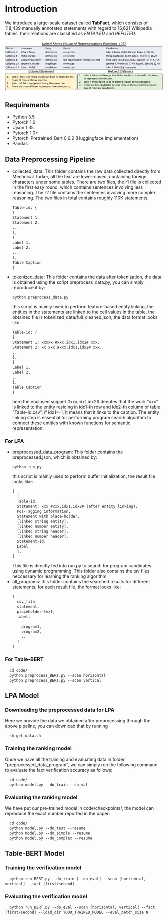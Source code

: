 # Introduction
We introduce a large-scale dataset called **TabFact**, which consists of 118,439 manually annotated statements with regard to 16,621 Wikipedia tables, their relations are classified as *ENTAILED* and *REFUTED*.
<p align="center">
<img src="resource/table.jpg" width="700">
</p>

## Requirements
- Python 3.5
- Pytorch 1.0
- Ujson 1.35
- Pytorch 1.0+
- Pytorch_Pretrained_Bert 0.6.2 (Huggingface Implementation)
- Pandas

## Data Preprocessing Pipeline
- collected_data: This folder contains the raw data collected directly from Mechnical Turker, all the text are lower-cased, containing foreign characters under some tables. There are two files, the r1 file is collected in the first easy round, which contains sentences involving less reasoning. The r2 file contains the sentences involving more complex reasoning. The two files in total contains roughly 110K statements. 
  ```
  Table-id: {
  [
  Statement 1,
  Statement 2,
  ...
  ],
  [
  Label 1,
  Label 2,
  ...
  ],
  Table Caption
  }
  ```
- tokenized_data: This folder contains the data after tokenization, the data is obtained using the script preprocess_data.py, you can simply reproduce it by:
  ```
  python preprocess_data.py
  ```
  this script is mainly used to perform feature-based entity linking, the entities in the statements are linked to the cell values in the table, the obtained file is tokenized_data/full_cleaned.json, the data format looks like:
  ```
  Table-id: {
  [
  Statement 1: xxxxx #xxx;idx1,idx2# xxx.
  Statement 2: xx xxx #xxx;idx1,idx2# xxx. 
  ...
  ],
  [
  Label 1,
  Label 2,
  ...
  ],
  Table Caption
  }
  ```
  here the enclosed snippet #xxx;idx1,idx2# denotes that the work "xxx" is linked to the entity residing in idx1-th row and idx2-th column of table "Table-id.csv", if idx1=-1, it means that it links to the caption. The entity linking step is essential for performing program search algorithm to connect these entities with known functions for semantic representation.

### For LPA
- preprocessed_data_program: This folder contains the preprocessed.json, which is obtained by:
  ```
  python run.py
  ```
  this script is mainly used to perform buffer initialization, the result file looks like:
  ```
  [
    [
    Table-id,
    Statement: xxx #xxx;idx1,idx2# (after entity linking),
    Pos-Tagging information,
    Statement with place-holder,
    [linked string entity],
    [linked number entity],
    [linked string header],
    [linked number header],
    Statement-id,
    Label
    ],
  ]
  ```
  This file is directly fed into run.py to search for program candidates using dynamic programming. This folder also contains the tsv files neccessary for learning the ranking algorithm.
- all_programs: this folder contains the searched results for different statements, for each result file, the format looks like:
  ```
  [
    csv_file,
    statement,
    placeholder-text,
    label,
    [
      program1,
      program2,
      ...
    ]
  ]
  ```
### For Table-BERT
```
  cd code/
  python preprocess_BERT.py --scan horizontal
  python preprocess_BERT.py --scan vertical
```

## LPA Model
### Downloading the preprocessed data for LPA
Here we provide the data we obtained after preprocessing through the above pipeline, you can download that by running

```
  sh get_data.sh
```

### Training the ranking model
Once we have all the training and evaluating data in folder "preprocessed_data_program", we can simply run the following command to evaluate the fact verification accuracy as follows:

```
  cd code/
  python model.py --do_train --do_val
```
### Evaluating the ranking model
We have put our pre-trained model in code/checkpoints/, the model can reproduce the exact number reported in the paper:
```
  cd code/
  python model.py --do_test --resume
  python model.py --do_simple --resume
  python model.py --do_complex --resume
```
## Table-BERT Model
### Training the verification model
```
  python run_BERT.py --do_train [--do_eval] --scan [horizontal, vertical] --fact [first/second]
```
### Evaluating the verification model
```
  python run_BERT.py --do_eval --scan [horizontal, vertical] --fact [first/second] --load_dir YOUR_TRAINED_MODEL --eval_batch_size N

```
